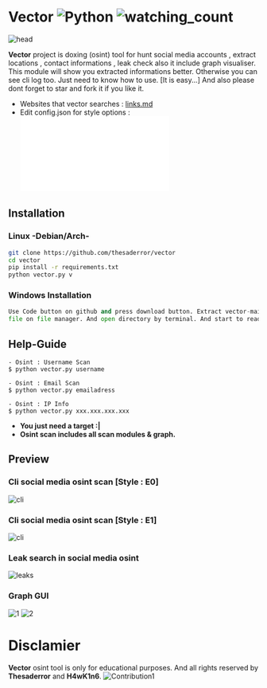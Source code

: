 # Vector ![Python](https://img.shields.io/badge/python-3670A0?style=for-the-badge&logo=python&logoColor=ffdd54) <img src="https://komarev.com/ghpvc/?username=thesaderror&color=brightgreen" alt="watching_count" />
![head](https://media.discordapp.net/attachments/1017858747827228753/1027922053082398740/hmm.png)

**Vector** project is doxing (osint) tool for hunt social media accounts , extract locations , contact informations , leak check also it include graph visualiser. This module will show you extracted informations better. Otherwise you can see cli log too. Just need to know how to use. [It is easy...] And also please dont forget to star and fork it if you like it. 
- Websites that vector searches : [links.md](links.md) 
- Edit config.json for style options : ![config.json](config.json)
## Installation

### Linux -Debian/Arch-
```bash
git clone https://github.com/thesaderror/vector
cd vector
pip install -r requirements.txt
python vector.py v
```
### Windows Installation
```python
Use Code button on github and press download button. Extract vector-main zip , rar or tar.gz 
file on file manager. And open directory by terminal. And start to read Help-Guide.```
```

## Help-Guide
```
- Osint : Username Scan
$ python vector.py username

- Osint : Email Scan
$ python vector.py emailadress

- Osint : IP Info
$ python vector.py xxx.xxx.xxx.xxx
```
* **You just need a target :|**
* **Osint scan includes all scan modules & graph.**
## Preview

### Cli social media osint scan [Style : E0]
![cli](https://i.hizliresim.com/trpvgr5.PNG)

### Cli social media osint scan [Style : E1]
![cli](https://i.hizliresim.com/4r2x3q3.PNG)

### Leak search in social media osint
![leaks](https://i.hizliresim.com/5fusmd8.png)

### Graph GUI
![1](https://i.hizliresim.com/bgnl7da.PNG)
![2](https://i.hizliresim.com/rqz6n9e.PNG)

# Disclamier
**Vector** osint tool is only for educational purposes. And all rights reserved by **Thesaderror** and **H4wK1n6**.
![Contribution1](https://activity-graph.herokuapp.com/graph?username=thesaderror&theme=react-dark&hide_border=true&area=true)
